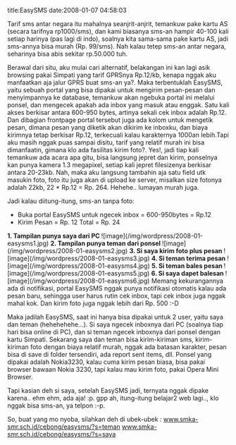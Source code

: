 title:EasySMS
date:2008-01-07 04:58:03

Tarif sms antar negara itu mahalnya seanjrit-anjrit, temankuw pake kartu AS (secara tarifnya rp1000/sms), dan kami biasanya sms-an hampir 40-100 kali setiap harinya (pas lagi di indo), soalnya kita sama-sama pake kartu AS, jadi sms-annya bisa murah (Rp. 99/sms).  Nah kalau tetep sms-an antar negara, seharinya bisa abis sekitar rp.50.000 tuh.
<!--more-->
Berawal dari situ, aku mulai cari alternatif, belakangan ini kan lagi asik browsing pakai Simpati yang tarif GPRSnya Rp.12/kb, kenapa nggak aku manfaatkan aja jalur GPRS buat sms-an ya?. Maka terbentuklah EasySMS, yaitu sebuah portal yang bisa dipakai untuk mengirim pesan-pesan dan menyimpannya ke database, temankuw akan ngebuka portal ini melalui ponsel, dan mengecek apakah ada inbox yang masuk atau enggak. Satu kali akses berkisar antara 600-950 bytes, artinya sekali cek inbox adalah Rp.12. Dan dibagian frontpage portal tersebut juga ada kolom untuk mengetik pesan, dimana pesan yang diketik akan dikirim ke inboxku, dan biaya kirimnya tetap berkisar Rp.12, terkecuali kalau karakternya 1000an lebih.Tapi aku masih nggak puas sampai disitu, tarif yang relatif murah ini bisa dimanfaatin,  gimana klo ada fasilitas kirim foto?. Yes!, jadi tiap kali temankuw ada acara apa gitu, bisa langsung jepret dan kirim, ponselnya kan punya kamera 1.3 megapixel, setiap kali jepret filesizenya berkisar antara 20-23kb. Nah, maka aku langsung tambahin aja satu field utk masukin foto, foto itu juga akan di upload ke server, misalkan size fotonya adalah 22kb, 22 * Rp.12 = Rp. 264. Hehehe.. lumayan murah juga.

Jadi kalau diitung-itung, sms-an tanpa foto:
-	Buka portal EasySMS untuk ngecek inbox = 600-950bytes = Rp.12
-	Kirim Pesan = Rp. 12
Total = Rp. 24
<b>
 1. Tampilan punya saya dari PC
</b>
![image](/img/wordpress/2008-01-easysms1.jpg)
<b>
 2. Tampilan punya teman dari ponsel
</b>
![image](/img/wordpress/2008-01-easysms2.jpg)
<b>
 3. Si saya kirim foto plus pesan
</b>
![image](/img/wordpress/2008-01-easysms3.jpg)
<b>
 4. Si teman terima pesan
</b>
![image](/img/wordpress/2008-01-easysms4.jpg)
<b>
 5. Si teman bales pesan
</b>
![image](/img/wordpress/2008-01-easysms5.jpg)
<b>
 6. Si saya dapet balesan
</b>
![image](/img/wordpress/2008-01-easysms6.jpg)
Memang kekurangannya ada di notifikasi, portal EasySMS nggak punya notifikasi otomatis kalau ada pesan baru, sehingga user harus rutin cek inbox, tapi cek inbox juga nggak mahal kok. Dan kirim foto juga nggak lebih dari Rp. 500 :-D

Maka jadilah EasySMS, saat ini hanya bisa dipakai untuk 2 user, yaitu saya dan teman (hehehehehe&#8230;). Si saya ngecek inboxnya dari PC (soalnya tiap hari bisa online di PC), dan si teman ngecek inboxnya dari ponsel dengan kartu Simpati. Sekarang saya dan teman bisa kirim-kiriman sms, kirim-kiriman foto dengan biaya relatif murah, nggak ada batasan karakter, pesan bisa di save di folder tersendiri, ada report sent items, dll. Ponsel yang dipakai adalah Nokia3230, kalau cuma kirim pesan biasa, bisa pakai browser bawaan Nokia 3230, tapi kalau mau kirim foto, pakai Opera Mini Browser.

Tapi kasian deh si saya, setelah EasySMS jadi, ternyata nggak dipake karena.. ehm ehm, ada aja! :p. gpp ah, itung-itung belajar2 web lagi.., klo nggak bisa sms-an, ya telpon :-p.

So, buat yang mo nyoba, silahkan deh di ubek-ubek :
<a href="http://www.smka-smr.sch.id/cebong/easysms/?s=teman" target="_blank">
 www.smka-smr.sch.id/cebong/easysms/?s=teman
</a>
<a href="http://www.smka-smr.sch.id/cebong/easysms/?s=saya" target="_blank">
 www.smka-smr.sch.id/cebong/easysms/?s=saya
</a>
